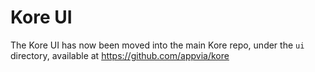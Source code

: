 # Kore UI

The Kore UI has now been moved into the main Kore repo, under the `ui` directory, available at https://github.com/appvia/kore
